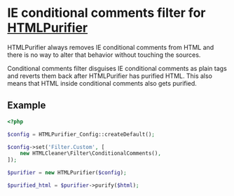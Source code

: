 # IE conditional comments filter for <a href="https://github.com/ezyang/htmlpurifier">HTMLPurifier</a>

HTMLPurifier always removes IE conditional comments from HTML and there is no way to alter that behavior without touching the sources.

Conditional comments filter disguises IE conditional comments as plain tags and reverts them back after HTMLPurifier has purified HTML. This also means that HTML inside conditional comments also gets purified.

## Example

```php
<?php

$config = HTMLPurifier_Config::createDefault();

$config->set('Filter.Custom', [
	new HTMLCleaner\Filter\ConditionalComments(),
]);

$purifier = new HTMLPurifier($config);

$purified_html = $purifier->purify($html);
```
